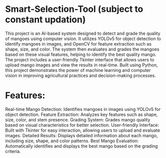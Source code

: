 # Smart-Selection-Tool (subject to constant updation)

This project is an AI-based system designed to detect and grade the quality of mangoes using computer vision. It utilizes YOLOv5 for object detection to identify mangoes in images, and OpenCV for feature extraction such as shape, size, and color. The system then evaluates and grades the mangoes based on these visual features, helping to identify the best quality mango. The project includes a user-friendly Tkinter interface that allows users to upload mango images and view the results in real-time. Built using Python, this project demonstrates the power of machine learning and computer vision in improving agricultural practices and decision-making processes.

# Features:
Real-time Mango Detection: Identifies mangoes in images using YOLOv5 for object detection.
Feature Extraction: Analyzes key features such as shape, size, color, and stem presence.
Grading System: Grades mango quality based on visual characteristics for better selection.
User-friendly Interface: Built with Tkinter for easy interaction, allowing users to upload and evaluate images.
Detailed Results: Displays detailed information about each mango, including size, shape, and color patterns.
Best Mango Evaluation: Automatically identifies and displays the best mango based on the grading criteria.
